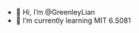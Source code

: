 - 👋 Hi, I’m @GreenleyLian
- 🌱 I’m currently learning MIT 6.S081

<!---
GreenleyLian/GreenleyLian is a ✨ special ✨ repository because its `README.md` (this file) appears on your GitHub profile.
You can click the Preview link to take a look at your changes.
--->
